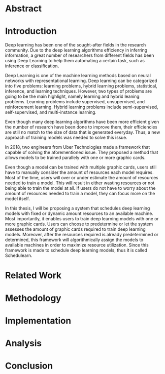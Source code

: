 # Abstract

# Introduction

Deep learning has been one of the sought-after fields in the research community. Due to the deep learning algorithms efficiency in inferring information, a great number of researchers from different fields has been using Deep Learning to help them automating a certain task, such as inference or classification.

Deep Learning is one of the machine learning methods based on neural networks with representational learning. Deep learning can be categorized into five problems: learning problems, hybrid learning problems, statistical, inference, and learning techniques. However, two types of problems are going to be the main highlight, namely learning and hybrid leaning problems. Learning problems include supervised, unsupervised, and reinforcement learning. Hybrid learning problems include semi-supervised, self-supervised, and multi-instance learning.

Even though many deep learning algorithms have been more efficient given the number of research have been done to improve them, their efficiencies are still no match to the size of data that is generated everyday. Thus, a new approach of training models was needed to solve this issue. 

In 2018, two engineers from Uber Technologies made a framework that capable of solving the aforementioned issue. They proposed a method that allows models to be trained parallely with one or more graphic cards.

Even though a model can be trained with multiple graphic cards, users still have to manually consider the amount of resources each model requires. Most of the time, users will over or under estimate the amount of resources needed to train a model. This will result in either wasting resources or not being able to train the model at all. If users do not have to worry about the amount of resources needed to train a model, they can focus more on the model itself.

In this thesis, I will be proposing a system that schedules deep learning models with fixed or dynamic amount resources to an available machine. Most importantly, it enables users to train deep learning models with one or more graphic cards. Users can choose to predetermine  or let the system assesses the amount of graphic cards required to train deep learning models. Moreover, after the resources required is already predetermined or determined, this framework will algorithmically assign the models to available machines in order to maximize resource utilization. Since this framework is made to schedule deep learning models, thus it is called Schedulearn.

# Related Work

# Methodology

# Implementation

# Analysis


# Conclusion